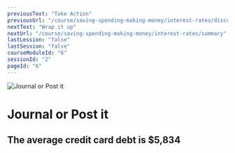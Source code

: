 ```yaml
---
previousText: "Take Action"
previousUrl: "/course/saving-spending-making-money/interest-rates/discussion"
nextText: "Wrap it up"
nextUrl: "/course/saving-spending-making-money/interest-rates/summary"
lastLession: "false"
lastSession: "false"
courseModuleId: "6"
sessionId: "2"
pageId: "6"
---
```



![Journal or Post it](/assets/img/journal-it.png)
# Journal or Post it
## The average credit card debt is  $5,834 
<!-- <sparkle-quiz question-id="231"></sparkle-quiz>
<sparkle-quiz question-id="232"></sparkle-quiz> -->
<sparkle-feed-post assignment-name="What is the secret to avoiding credit card debt?" ></sparkle-feed-post>
<sparkle-feed-post assignment-name="What is the next best action, if that is not possible?" ></sparkle-feed-post>
